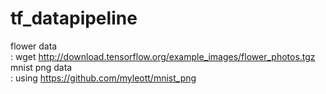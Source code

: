# tf_datapipeline
flower data </br>
: wget http://download.tensorflow.org/example_images/flower_photos.tgz </br>
mnist png data </br>
: using https://github.com/myleott/mnist_png
